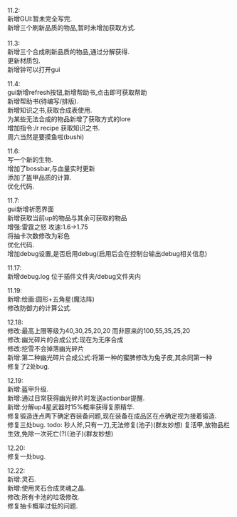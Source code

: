 11.2:\
新增GUI:暂未完全写完.\
新增三个刷新品质的物品,暂时未增加获取方式.\
\
11.3:\
新增三个合成刷新品质的物品,通过分解获得.\
更新材质包. \
新增钟可以打开gui

11.4:\
gui新增refresh按钮,新增帮助书,点击即可获取帮助\
新增帮助书(待编写/排版).\
新增知识之书,获取合成表使用.\
为某些无法合成的物品新增了获取方式的lore\
增加指令:/r recipe 获取知识之书.\
周六当然是要摸鱼啦(bushi)

11.6:\
写一个新的生物.\
增加了bossbar,与血量实时更新\
添加了盔甲品质的计算.\
优化代码.

11.7:\
gui新增祈愿界面\
新增获取当前up的物品与其余可获取的物品\
增强:雷霆之怒  攻速:1.6->1.75\
将抽卡次数修改为彩色\
优化代码.\
增加debug设置,是否启用debug(启用后会在控制台输出debug相关信息)

11.17:\
新增debug.log 位于插件文件夹/debug文件夹内

11.19:\
新增:绘画:圆形+五角星(魔法阵)\
修改防御力的计算公式.

12.18:\
修改:最高上限等级为40,30,25,20,20 而非原来的100,55,35,25,20\
修改:幽光碎片的合成公式:现在为无序合成\
修改:挖雪不会掉落幽光碎片\
新增:第二种幽光碎片合成公式:将第一种的蜜脾修改为兔子皮,其余同第一种\
修复了2处bug.

12.19:\
新增:盔甲升级.\
新增:通过日常获得幽光碎片时发送actionbar提醒.\
新增:分解up4星武器时15%概率获得复原精华.\
修复锻造连点两下确定吞装备问题,现在装备在成品区在点确定视为接着锻造.\
修复三处bug.
todo:
秒人斧,只有一刀,无法修复(池子)(群友妙想)
复活甲,放物品栏生效,免除一次死亡(?)(池子)(群友妙想)

12.20:\
修复一处bug.

12.22:\
新增:灵石.\
新增:使用灵石合成灵魂之晶.\
修改:所有卡池的垃圾修改.\
修复抽卡概率过低的问题.
